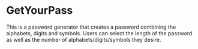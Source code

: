 # GetYourPass
This is a password generator that creates a password combining the alphabets, digits and symbols. Users can select the length of the password as well as the number of alphabets/digits/symbols they desire. 
